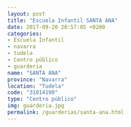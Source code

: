 ```yaml
---
layout: post
title: "Escuela Infantil SANTA ANA"
date: 2017-09-20 20:57:05 +0200
categories:
- Escuela Infantil
- navarra
- tudela
- Centro público
- guarderia
name: "SANTA ANA"
province: "Navarra"
location: "Tudela"
code: "31014190"
type: "Centro público"
img: guarderia.jpg
permalink: /guarderias/santa-ana.html
---
```

